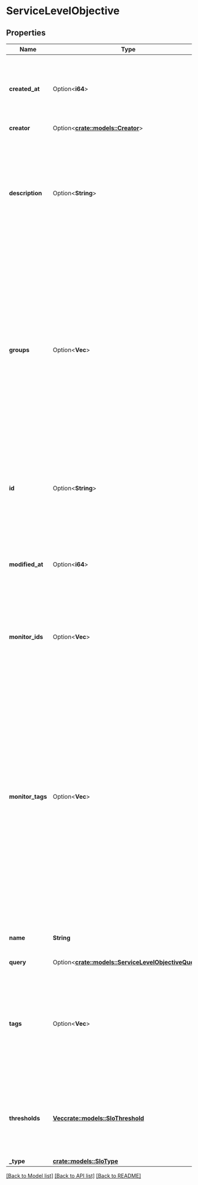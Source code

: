 # ServiceLevelObjective

## Properties

Name | Type | Description | Notes
------------ | ------------- | ------------- | -------------
**created_at** | Option<**i64**> | Creation timestamp (UNIX time in seconds)  Always included in service level objective responses. | [optional][readonly]
**creator** | Option<[**crate::models::Creator**](Creator.md)> |  | [optional]
**description** | Option<**String**> | A user-defined description of the service level objective.  Always included in service level objective responses (but may be `null`). Optional in create/update requests. | [optional]
**groups** | Option<**Vec<String>**> | A list of (up to 20) monitor groups that narrow the scope of a monitor service level objective.  Included in service level objective responses if it is not empty. Optional in create/update requests for monitor service level objectives, but may only be used when then length of the `monitor_ids` field is one. | [optional]
**id** | Option<**String**> | A unique identifier for the service level objective object.  Always included in service level objective responses. | [optional][readonly]
**modified_at** | Option<**i64**> | Modification timestamp (UNIX time in seconds)  Always included in service level objective responses. | [optional][readonly]
**monitor_ids** | Option<**Vec<i64>**> | A list of monitor ids that defines the scope of a monitor service level objective. **Required if type is `monitor`**. | [optional]
**monitor_tags** | Option<**Vec<String>**> | The union of monitor tags for all monitors referenced by the `monitor_ids` field. Always included in service level objective responses for monitor service level objectives (but may be empty). Ignored in create/update requests. Does not affect which monitors are included in the service level objective (that is determined entirely by the `monitor_ids` field). | [optional]
**name** | **String** | The name of the service level objective object. | 
**query** | Option<[**crate::models::ServiceLevelObjectiveQuery**](ServiceLevelObjectiveQuery.md)> |  | [optional]
**tags** | Option<**Vec<String>**> | A list of tags associated with this service level objective. Always included in service level objective responses (but may be empty). Optional in create/update requests. | [optional]
**thresholds** | [**Vec<crate::models::SloThreshold>**](SLOThreshold.md) | The thresholds (timeframes and associated targets) for this service level objective object. | 
**_type** | [**crate::models::SloType**](SLOType.md) |  | 

[[Back to Model list]](../README.md#documentation-for-models) [[Back to API list]](../README.md#documentation-for-api-endpoints) [[Back to README]](../README.md)


